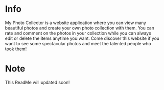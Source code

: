 # Info
My Photo Collector is a website application where you can view many beautiful photos and
create your own photo collection with them. You can rate and comment on the photos in your collection while you
can always edit or delete the items anytime you want. Come discover this website if you want to see
some spectacular photos and meet the talented people who took them!
# Note
This ReadMe will updated soon!
